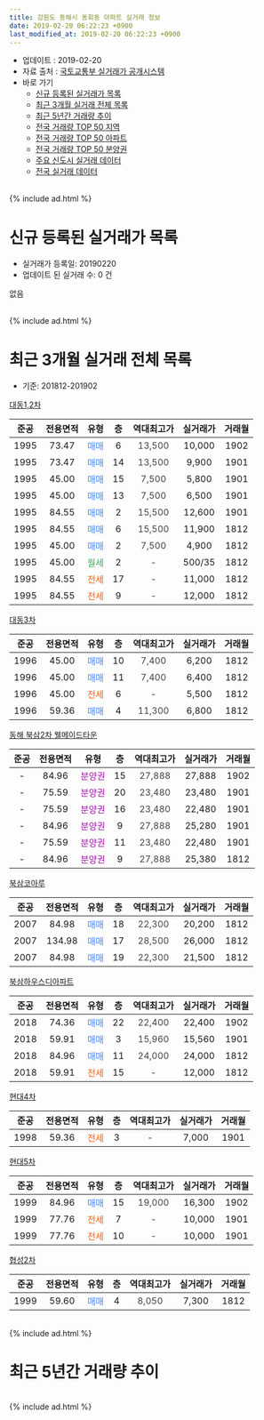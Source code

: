 ```yaml
---
title: 강원도 동해시 동회동 아파트 실거래 정보
date: 2019-02-20 06:22:23 +0900
last_modified_at: 2019-02-20 06:22:23 +0900
---
```


* 업데이트 : 2019-02-20
* 자료 출처 : [국토교통부 실거래가 공개시스템](http://rt.molit.go.kr)
* 바로 가기
    * [신규 등록된 실거래가 목록](#신규-등록된-실거래가-목록)
    * [최근 3개월 실거래 전체 목록](#최근-3개월-실거래-전체-목록)
    * [최근 5년간 거래량 추이](#최근-5년간-거래량-추이)
    * [전국 거래량 TOP 50 지역](https://inasie.github.io/apt-trade-info/최근-3개월-전국에서-가장-거래가-많이-발생한-지역)
    * [전국 거래량 TOP 50 아파트](https://inasie.github.io/apt-trade-info/최근-3개월-전국에서-가장-거래가-많이-발생한-아파트)
    * [전국 거래량 TOP 50 분양권](https://inasie.github.io/apt-trade-info/최근-3개월-전국에서-가장-거래가-많이-발생한-분양권)
    * [주요 신도시 실거래 데이터](https://inasie.github.io/apt-trade-info/주요-신도시)
    * [전국 실거래 데이터](https://inasie.github.io/apt-trade-info/전국)
<br>
{% include ad.html %}
<br>

# 신규 등록된 실거래가 목록
* 실거래가 등록일: 20190220
* 업데이트 된 실거래 수: 0 건

없음

<br>
{% include ad.html %}
<br>

# 최근 3개월 실거래 전체 목록
* 기준: 201812-201902


[대동1,2차](https://search.naver.com/search.naver?query=%EA%B0%95%EC%9B%90%EB%8F%84+%EB%8F%99%ED%95%B4%EC%8B%9C+%EB%8F%99%ED%9A%8C%EB%8F%99+%EB%8C%80%EB%8F%991%2C2%EC%B0%A8)

|준공|전용면적|유형|층|역대최고가|실거래가|거래월|
|:---:|:---:|:---:|:---:|:---:|:---:|:---:|
|1995|73.47|<span style="color:#4285f3">매매</span>|6|<span style="color:#444444">13,500</span>|10,000|1902|
|1995|73.47|<span style="color:#4285f3">매매</span>|14|<span style="color:#444444">13,500</span>|9,900|1901|
|1995|45.00|<span style="color:#4285f3">매매</span>|15|<span style="color:#444444">7,500</span>|5,800|1901|
|1995|45.00|<span style="color:#4285f3">매매</span>|13|<span style="color:#444444">7,500</span>|6,500|1901|
|1995|84.55|<span style="color:#4285f3">매매</span>|2|<span style="color:#444444">15,500</span>|12,600|1901|
|1995|84.55|<span style="color:#4285f3">매매</span>|6|<span style="color:#444444">15,500</span>|11,900|1812|
|1995|45.00|<span style="color:#4285f3">매매</span>|2|<span style="color:#444444">7,500</span>|4,900|1812|
|1995|45.00|<span style="color:#34a853">월세</span>|2|<span style="color:#444444">-</span>|500/35|1812|
|1995|84.55|<span style="color:#ff5a00">전세</span>|17|<span style="color:#444444">-</span>|11,000|1812|
|1995|84.55|<span style="color:#ff5a00">전세</span>|9|<span style="color:#444444">-</span>|12,000|1812|

[대동3차](https://search.naver.com/search.naver?query=%EA%B0%95%EC%9B%90%EB%8F%84+%EB%8F%99%ED%95%B4%EC%8B%9C+%EB%8F%99%ED%9A%8C%EB%8F%99+%EB%8C%80%EB%8F%993%EC%B0%A8)

|준공|전용면적|유형|층|역대최고가|실거래가|거래월|
|:---:|:---:|:---:|:---:|:---:|:---:|:---:|
|1996|45.00|<span style="color:#4285f3">매매</span>|10|<span style="color:#444444">7,400</span>|6,200|1812|
|1996|45.00|<span style="color:#4285f3">매매</span>|11|<span style="color:#444444">7,400</span>|6,400|1812|
|1996|45.00|<span style="color:#ff5a00">전세</span>|6|<span style="color:#444444">-</span>|5,500|1812|
|1996|59.36|<span style="color:#4285f3">매매</span>|4|<span style="color:#444444">11,300</span>|6,800|1812|

[동해 북삼2차 웰메이드타운](https://search.naver.com/search.naver?query=%EA%B0%95%EC%9B%90%EB%8F%84+%EB%8F%99%ED%95%B4%EC%8B%9C+%EB%8F%99%ED%9A%8C%EB%8F%99+%EB%8F%99%ED%95%B4+%EB%B6%81%EC%82%BC2%EC%B0%A8+%EC%9B%B0%EB%A9%94%EC%9D%B4%EB%93%9C%ED%83%80%EC%9A%B4)

|준공|전용면적|유형|층|역대최고가|실거래가|거래월|
|:---:|:---:|:---:|:---:|:---:|:---:|:---:|
|-|84.96|<span style="color:#9C11A5">분양권</span>|15|<span style="color:#444444">27,888</span>|27,888|1902|
|-|75.59|<span style="color:#9C11A5">분양권</span>|20|<span style="color:#444444">23,480</span>|23,480|1901|
|-|75.59|<span style="color:#9C11A5">분양권</span>|16|<span style="color:#444444">23,480</span>|22,480|1901|
|-|84.96|<span style="color:#9C11A5">분양권</span>|9|<span style="color:#444444">27,888</span>|25,280|1901|
|-|75.59|<span style="color:#9C11A5">분양권</span>|11|<span style="color:#444444">23,480</span>|22,480|1901|
|-|84.96|<span style="color:#9C11A5">분양권</span>|9|<span style="color:#444444">27,888</span>|25,380|1812|

[북삼코아루](https://search.naver.com/search.naver?query=%EA%B0%95%EC%9B%90%EB%8F%84+%EB%8F%99%ED%95%B4%EC%8B%9C+%EB%8F%99%ED%9A%8C%EB%8F%99+%EB%B6%81%EC%82%BC%EC%BD%94%EC%95%84%EB%A3%A8)

|준공|전용면적|유형|층|역대최고가|실거래가|거래월|
|:---:|:---:|:---:|:---:|:---:|:---:|:---:|
|2007|84.98|<span style="color:#4285f3">매매</span>|18|<span style="color:#444444">22,300</span>|20,200|1812|
|2007|134.98|<span style="color:#4285f3">매매</span>|17|<span style="color:#444444">28,500</span>|26,000|1812|
|2007|84.98|<span style="color:#4285f3">매매</span>|19|<span style="color:#444444">22,300</span>|21,500|1812|

[북삼하우스디아파트](https://search.naver.com/search.naver?query=%EA%B0%95%EC%9B%90%EB%8F%84+%EB%8F%99%ED%95%B4%EC%8B%9C+%EB%8F%99%ED%9A%8C%EB%8F%99+%EB%B6%81%EC%82%BC%ED%95%98%EC%9A%B0%EC%8A%A4%EB%94%94%EC%95%84%ED%8C%8C%ED%8A%B8)

|준공|전용면적|유형|층|역대최고가|실거래가|거래월|
|:---:|:---:|:---:|:---:|:---:|:---:|:---:|
|2018|74.36|<span style="color:#4285f3">매매</span>|22|<span style="color:#444444">22,400</span>|22,400|1902|
|2018|59.91|<span style="color:#4285f3">매매</span>|3|<span style="color:#444444">15,960</span>|15,560|1901|
|2018|84.96|<span style="color:#4285f3">매매</span>|11|<span style="color:#444444">24,000</span>|24,000|1812|
|2018|59.91|<span style="color:#ff5a00">전세</span>|15|<span style="color:#444444">-</span>|12,000|1812|

[현대4차](https://search.naver.com/search.naver?query=%EA%B0%95%EC%9B%90%EB%8F%84+%EB%8F%99%ED%95%B4%EC%8B%9C+%EB%8F%99%ED%9A%8C%EB%8F%99+%ED%98%84%EB%8C%804%EC%B0%A8)

|준공|전용면적|유형|층|역대최고가|실거래가|거래월|
|:---:|:---:|:---:|:---:|:---:|:---:|:---:|
|1998|59.36|<span style="color:#ff5a00">전세</span>|3|<span style="color:#444444">-</span>|7,000|1901|

[현대5차](https://search.naver.com/search.naver?query=%EA%B0%95%EC%9B%90%EB%8F%84+%EB%8F%99%ED%95%B4%EC%8B%9C+%EB%8F%99%ED%9A%8C%EB%8F%99+%ED%98%84%EB%8C%805%EC%B0%A8)

|준공|전용면적|유형|층|역대최고가|실거래가|거래월|
|:---:|:---:|:---:|:---:|:---:|:---:|:---:|
|1999|84.96|<span style="color:#4285f3">매매</span>|15|<span style="color:#444444">19,000</span>|16,300|1902|
|1999|77.76|<span style="color:#ff5a00">전세</span>|7|<span style="color:#444444">-</span>|10,000|1901|
|1999|77.76|<span style="color:#ff5a00">전세</span>|10|<span style="color:#444444">-</span>|10,000|1901|

[협성2차](https://search.naver.com/search.naver?query=%EA%B0%95%EC%9B%90%EB%8F%84+%EB%8F%99%ED%95%B4%EC%8B%9C+%EB%8F%99%ED%9A%8C%EB%8F%99+%ED%98%91%EC%84%B12%EC%B0%A8)

|준공|전용면적|유형|층|역대최고가|실거래가|거래월|
|:---:|:---:|:---:|:---:|:---:|:---:|:---:|
|1999|59.60|<span style="color:#4285f3">매매</span>|4|<span style="color:#444444">8,050</span>|7,300|1812|


<br>
{% include ad.html %}
<br>

# 최근 5년간 거래량 추이


<div style="width:100%;">
    <canvas id="deal_progress" height="200"></canvas>
</div>

<script>
new Chart(document.getElementById("deal_progress"), {
    type: 'line',
    data: {
        labels: ['201402','201403','201404','201405','201406','201407','201408','201409','201410','201411','201412','201501','201502','201503','201504','201505','201506','201507','201508','201509','201510','201511','201512','201601','201602','201603','201604','201605','201606','201607','201608','201609','201610','201611','201612','201701','201702','201703','201704','201705','201706','201707','201708','201709','201710','201711','201712','201801','201802','201803','201804','201805','201806','201807','201808','201809','201810','201811','201812','201901','201902'],
        datasets: [{
            label: '매매',
            pointRadius: 1,
            data: [8, 19, 10, 6, 6, 13, 17, 11, 8, 15, 6, 16, 15, 20, 16, 15, 10, 9, 8, 10, 10, 10, 6, 9, 8, 18, 12, 11, 10, 7, 16, 14, 15, 11, 16, 6, 16, 10, 11, 11, 15, 8, 5, 13, 10, 13, 9, 15, 15, 24, 14, 20, 7, 14, 6, 8, 13, 10, 11, 9, 4],
            borderColor: "rgba(255, 201, 14, 1)",
            backgroundColor: "rgba(255, 201, 14, 0.5)",
            fill: false,
            lineTension: 0
        },{
            label: '전월세',
            pointRadius: 1,
            data: [5, 6, 6, 7, 4, 4, 3, 5, 8, 7, 3, 5, 8, 8, 3, 7, 5, 2, 5, 3, 3, 4, 1, 2, 4, 4, 5, 3, 5, 2, 5, 2, 8, 3, 5, 9, 8, 5, 6, 0, 4, 2, 1, 2, 4, 4, 4, 6, 4, 6, 8, 7, 6, 5, 1, 2, 3, 8, 5, 3, 0],
            borderColor: "rgba(0, 141, 185, 1)",
            backgroundColor: "rgba(0, 141, 185, 0.5)",
            fill: false,
            lineTension: 0
        }
        ]
    },
    options: {
        responsive: true,
        title: {
            display: false
        },
        tooltips: {
            mode: 'index',
            intersect: false
        },
        hover: {
            mode: 'nearest',
            intersect: true
        },
        scales: {
            xAxes: [{
                display: true,
                scaleLabel: {
                    display: true,
                    labelString: '년/월'
                }
            }],
            yAxes: [{
                display: true,
                ticks: {
                    suggestedMin: 0,
                },
                scaleLabel: {
                    display: true,
                    labelString: '실거래 수'
                }
            }]
        }
    }
});

</script>


<br>
{% include ad.html %}
<br>

